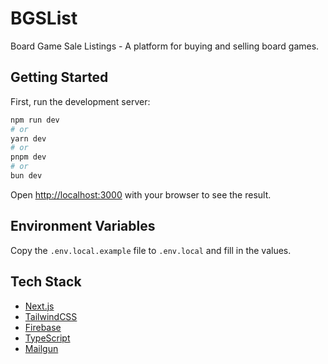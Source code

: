 # BGSList

Board Game Sale Listings - A platform for buying and selling board games.

## Getting Started

First, run the development server:

```bash
npm run dev
# or
yarn dev
# or
pnpm dev
# or
bun dev
```

Open [http://localhost:3000](http://localhost:3000) with your browser to see the result.

## Environment Variables

Copy the `.env.local.example` file to `.env.local` and fill in the values.

## Tech Stack

- [Next.js](https://nextjs.org/)
- [TailwindCSS](https://tailwindcss.com/)
- [Firebase](https://firebase.google.com/)
- [TypeScript](https://www.typescriptlang.org/)
- [Mailgun](https://www.mailgun.com/)
